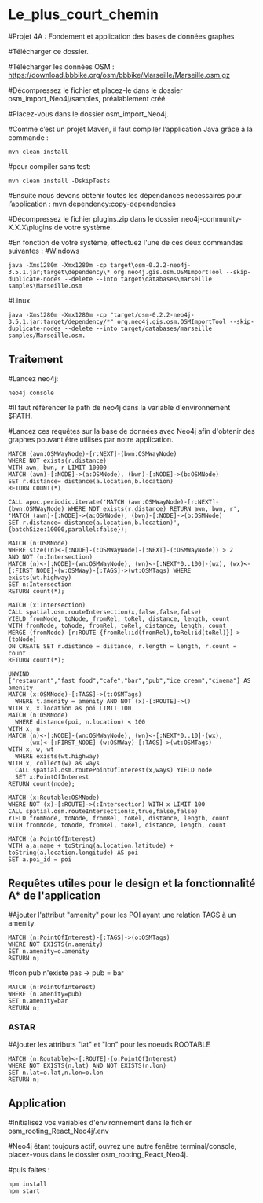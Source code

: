 # Le_plus_court_chemin
#Projet 4A : Fondement et application des bases de données graphes


#Télécharger ce dossier.


#Télécharger les données OSM : https://download.bbbike.org/osm/bbbike/Marseille/Marseille.osm.gz


#Décompressez le fichier et placez-le dans le dossier osm_import_Neo4j/samples, préalablement créé.


#Placez-vous dans le dossier osm_import_Neo4j.


#Comme c’est un projet Maven, il faut compiler l’application Java grâce à la commande : 
```
mvn clean install
```

#pour compiler sans test:
```
mvn clean install -DskipTests
```

#Ensuite nous devons obtenir toutes les dépendances nécessaires pour l’application : 
mvn dependency:copy-dependencies


#Décompressez le fichier plugins.zip dans le dossier neo4j-community-X.X.X\plugins de votre système.


#En fonction de votre système, effectuez l'une de ces deux commandes suivantes :
#Windows
```
java -Xms1280m -Xmx1280m -cp target\osm-0.2.2-neo4j-3.5.1.jar;target\dependency\* org.neo4j.gis.osm.OSMImportTool --skip-duplicate-nodes --delete --into target\databases\marseille samples\Marseille.osm
```

#Linux
```
java -Xms1280m -Xmx1280m -cp "target/osm-0.2.2-neo4j-3.5.1.jar:target/dependency/*" org.neo4j.gis.osm.OSMImportTool --skip-duplicate-nodes --delete --into target/databases/marseille samples/Marseille.osm.
```


## Traitement
#Lancez neo4j:
```
neo4j console
```

#Il faut référencer le path de neo4j dans la variable d'environnement $PATH.


#Lancez ces requêtes sur la base de données avec Neo4j afin d'obtenir des graphes pouvant être utilisés par notre application.

```
MATCH (awn:OSMWayNode)-[r:NEXT]-(bwn:OSMWayNode)
WHERE NOT exists(r.distance)
WITH awn, bwn, r LIMIT 10000
MATCH (awn)-[:NODE]->(a:OSMNode), (bwn)-[:NODE]->(b:OSMNode)
SET r.distance= distance(a.location,b.location)
RETURN COUNT(*)
```
```
CALL apoc.periodic.iterate('MATCH (awn:OSMWayNode)-[r:NEXT]-(bwn:OSMWayNode) WHERE NOT exists(r.distance) RETURN awn, bwn, r',
'MATCH (awn)-[:NODE]->(a:OSMNode), (bwn)-[:NODE]->(b:OSMNode)
SET r.distance= distance(a.location,b.location)', {batchSize:10000,parallel:false});
```
```
MATCH (n:OSMNode)
WHERE size((n)<-[:NODE]-(:OSMWayNode)-[:NEXT]-(:OSMWayNode)) > 2
AND NOT (n:Intersection)
MATCH (n)<-[:NODE]-(wn:OSMWayNode), (wn)<-[:NEXT*0..100]-(wx), (wx)<-[:FIRST_NODE]-(w:OSMWay)-[:TAGS]->(wt:OSMTags) WHERE exists(wt.highway)
SET n:Intersection
RETURN count(*);
```
```
MATCH (x:Intersection) 
CALL spatial.osm.routeIntersection(x,false,false,false) 
YIELD fromNode, toNode, fromRel, toRel, distance, length, count 
WITH fromNode, toNode, fromRel, toRel, distance, length, count
MERGE (fromNode)-[r:ROUTE {fromRel:id(fromRel),toRel:id(toRel)}]->(toNode)
ON CREATE SET r.distance = distance, r.length = length, r.count = count
RETURN count(*);
```
```
UNWIND ["restaurant","fast_food","cafe","bar","pub","ice_cream","cinema"] AS amenity
MATCH (x:OSMNode)-[:TAGS]->(t:OSMTags)
  WHERE t.amenity = amenity AND NOT (x)-[:ROUTE]->()
WITH x, x.location as poi LIMIT 100
MATCH (n:OSMNode)
  WHERE distance(poi, n.location) < 100
WITH x, n
MATCH (n)<-[:NODE]-(wn:OSMWayNode), (wn)<-[:NEXT*0..10]-(wx),
      (wx)<-[:FIRST_NODE]-(w:OSMWay)-[:TAGS]->(wt:OSMTags)
WITH x, w, wt
  WHERE exists(wt.highway)
WITH x, collect(w) as ways
  CALL spatial.osm.routePointOfInterest(x,ways) YIELD node
  SET x:PointOfInterest
RETURN count(node);
```
```
MATCH (x:Routable:OSMNode)
WHERE NOT (x)-[:ROUTE]->(:Intersection) WITH x LIMIT 100
CALL spatial.osm.routeIntersection(x,true,false,false)
YIELD fromNode, toNode, fromRel, toRel, distance, length, count
WITH fromNode, toNode, fromRel, toRel, distance, length, count
```
```
MATCH (a:PointOfInterest)
WITH a,a.name + toString(a.location.latitude) + toString(a.location.longitude) AS poi
SET a.poi_id = poi
```

## Requêtes utiles pour le design et la fonctionnalité A* de l'application

#Ajouter l'attribut "amenity" pour les POI ayant une relation TAGS à un amenity
```
MATCH (n:PointOfInterest)-[:TAGS]->(o:OSMTags) 
WHERE NOT EXISTS(n.amenity) 
SET n.amenity=o.amenity 
RETURN n;
```

#Icon pub n'existe pas -> pub = bar
```
MATCH (n:PointOfInterest)
WHERE (n.amenity=pub)
SET n.amenity=bar
RETURN n;
```

### ASTAR
#Ajouter les attributs "lat" et "lon" pour les noeuds ROOTABLE 
```
MATCH (n:Routable)<-[:ROUTE]-(o:PointOfInterest) 
WHERE NOT EXISTS(n.lat) AND NOT EXISTS(n.lon) 
SET n.lat=o.lat,n.lon=o.lon 
RETURN n;
```

## Application
#Initialisez vos variables d'environnement dans le fichier osm_rooting_React_Neo4j/.env

#Neo4j étant toujours actif, ouvrez une autre fenêtre terminal/console, placez-vous dans le dossier osm_rooting_React_Neo4j.

#puis faites :
```
npm install
npm start
```
